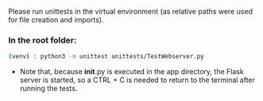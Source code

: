 Please run unittests in the virtual environment
(as relative paths were used for file creation and imports).

### In the root folder:

```bash
(venv) : python3 -m unittest unittests/TestWebserver.py
```
- Note that, because __init__.py is executed in the app directory, the Flask server is
started, so a CTRL + C is needed to return to the terminal after running the tests.